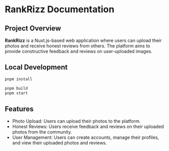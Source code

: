 # RankRizz Documentation

## Project Overview

**RankRizz** is a Nuxt.js-based web application where users can upload their photos and receive honest reviews from others. The platform aims to provide constructive feedback and reviews on user-uploaded images.

## Local Development

```bash
pnpm install
```

```bash
pnpm build
pnpm start
```

## Features

- Photo Upload: Users can upload their photos to the platform.
- Honest Reviews: Users receive feedback and reviews on their uploaded photos from the community.
- User Management: Users can create accounts, manage their profiles, and view their uploaded photos and reviews.
